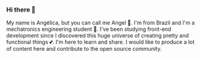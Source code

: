 ### Hi there 👋

My name is Angélica, but you can call me Angel :information_desk_person:. I'm from Brazil and I'm a mechatronics engineering student :wrench:. I've been studying front-end development since I discovered this huge universe of creating pretty and functional things :two_hearts:. I'm here to learn and share. I would like to produce a lot of content here and contribute to the open source community.



<!--
**4ngelica/4ngelica** is a ✨ _special_ ✨ repository because its `README.md` (this file) appears on your GitHub profile.

Here are some ideas to get you started:

- 🔭 I’m currently working on ...
- 🌱 I’m currently learning ...
- 👯 I’m looking to collaborate on ...
- 🤔 I’m looking for help with ...
- 💬 Ask me about ...
- 📫 How to reach me: ...
- 😄 Pronouns: ...
- ⚡ Fun fact: ...
-->
